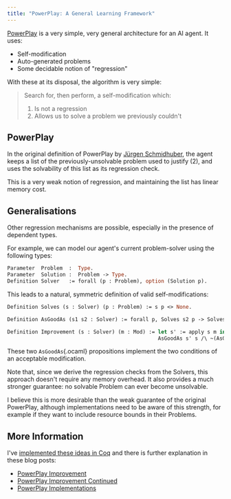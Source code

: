 ```yaml
---
title: "PowerPlay: A General Learning Framework"
---
```


[PowerPlay](http://www.idsia.ch/~juergen/interest.html) is a very simple, very general architecture for an AI agent. It uses:

 - Self-modification
 - Auto-generated problems
 - Some decidable notion of "regression"

With these at its disposal, the algorithm is very simple:

> Search for, then perform, a self-modification which:
>  1. Is not a regression
>  2. Allows us to solve a problem we previously couldn't

## PowerPlay ##

In the original definition of PowerPlay by [Jürgen Schmidhuber](http://www.idsia.ch/~juergen), the agent keeps a list of the previously-unsolvable problem used to justify (2), and uses the solvability of this list as its regression check.

This is a very weak notion of regression, and maintaining the list has linear memory cost.

## Generalisations ##

Other regression mechanisms are possible, especially in the presence of dependent types.

For example, we can model our agent's current problem-solver using the following types:

```ocaml
Parameter  Problem  :  Type.
Parameter  Solution :  Problem -> Type.
Definition Solver   := forall (p : Problem), option (Solution p).
```

This leads to a natural, symmetric definition of valid self-modifications:

```ocaml
Definition Solves (s : Solver) (p : Problem) := s p <> None.

Definition AsGoodAs (s1 s2 : Solver) := forall p, Solves s2 p -> Solves s1 p.

Definition Improvement (s : Solver) (m : Mod) := let s' := apply s m in
                                                 AsGoodAs s' s /\ ~(AsGoodAs s s')
```

These two `AsGoodAs`{.ocaml} propositions implement the two conditions of an acceptable modification.

Note that, since we derive the regression checks from the Solvers, this approach doesn't require any memory overhead. It also provides a much stronger guarantee: no solvable Problem can ever become unsolvable.

I believe this is more desirable than the weak guarantee of the original PowerPlay, although implementations need to be aware of this strength, for example if they want to include resource bounds in their Problems.

## More Information ##

I've [implemented these ideas in Coq](/git/powerplay) and there is further explanation in these blog posts:

 - [PowerPlay Improvement](/blog/2013-10-31-powerplay_improvement.html)
 - [PowerPlay Improvement Continued](/blog/2013-11-22-powerplay_improvement_continued.html)
 - [PowerPlay Implementations](/blog/2013-11-20-powerplay_implementations.html)
